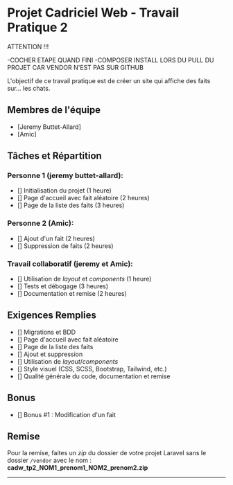 # Projet Cadriciel Web - Travail Pratique 2


ATTENTION !!!

-COCHER ETAPE QUAND FINI 
-COMPOSER INSTALL LORS DU PULL DU PROJET CAR VENDOR N'EST PAS SUR GITHUB

L'objectif de ce travail pratique est de créer un site qui affiche des faits sur… les chats.  

## Membres de l'équipe

- [Jeremy Buttet-Allard]
- [Amic]

## Tâches et Répartition

### Personne 1 (jeremy buttet-allard):

- [] Initialisation du projet (1 heure)
- [] Page d'accueil avec fait aléatoire (2 heures)
- [] Page de la liste des faits (3 heures)

### Personne 2 (Amic):

- [] Ajout d'un fait (2 heures)
- [] Suppression de faits (2 heures)

### Travail collaboratif (jeremy et Amic):

- [] Utilisation de _layout_ et _components_ (1 heure)
- [] Tests et débogage (3 heures)
- [] Documentation et remise (2 heures)

## Exigences Remplies

- [] Migrations et BDD
- [] Page d'accueil avec fait aléatoire
- [] Page de la liste des faits
- [] Ajout et suppression
- [] Utilisation de _layout_/_components_
- [] Style visuel (CSS, SCSS, Bootstrap, Tailwind, etc.)
- [] Qualité générale du code, documentation et remise

## Bonus

- [] Bonus #1 : Modification d'un fait

## Remise

Pour la remise, faites un _zip_ du dossier de votre projet Laravel sans le dossier `/vendor` avec le nom : **cadw_tp2_NOM1_prenom1_NOM2_prenom2.zip**

---



